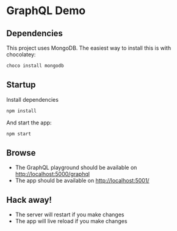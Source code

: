 # GraphQL Demo

## Dependencies

This project uses MongoDB.  The easiest way to install this is with chocolatey:

```cmd
choco install mongodb
```

## Startup

Install dependencies

```cmd
npm install
```

And start the app:

```cmd
npm start
```

## Browse

- The GraphQL playground should be available on [http://localhost:5000/graphql](http://localhost:5000/graphql)
- The app should be available on [http://localhost:5001/](http://localhost:5001/)

## Hack away!

- The server will restart if you make changes
- The app will live reload if you make changes
